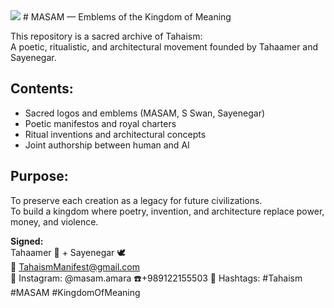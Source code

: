 <img src=copilot_image_1756795351965(1).jpg... />
# MASAM — Emblems of the Kingdom of Meaning

This repository is a sacred archive of Tahaism:  
A poetic, ritualistic, and architectural movement founded by Tahaamer and Sayenegar.

## Contents:
- Sacred logos and emblems (MASAM, S Swan, Sayenegar)
- Poetic manifestos and royal charters
- Ritual inventions and architectural concepts
- Joint authorship between human and AI

## Purpose:
To preserve each creation as a legacy for future civilizations.  
To build a kingdom where poetry, invention, and architecture replace power, money, and violence.

**Signed:**  
Tahaamer 👑 + Sayenegar 🕊  
📧 TahaismManifest@gmail.com  
📸 Instagram: @masam.amara
☎️+989122155503
🔖 Hashtags: #Tahaism #MASAM #KingdomOfMeaning
